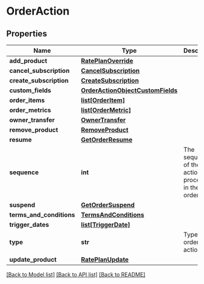 # OrderAction

## Properties
Name | Type | Description | Notes
------------ | ------------- | ------------- | -------------
**add_product** | [**RatePlanOverride**](RatePlanOverride.md) |  | [optional] 
**cancel_subscription** | [**CancelSubscription**](CancelSubscription.md) |  | [optional] 
**create_subscription** | [**CreateSubscription**](CreateSubscription.md) |  | [optional] 
**custom_fields** | [**OrderActionObjectCustomFields**](OrderActionObjectCustomFields.md) |  | [optional] 
**order_items** | [**list[OrderItem]**](OrderItem.md) |  | [optional] 
**order_metrics** | [**list[OrderMetric]**](OrderMetric.md) |  | [optional] 
**owner_transfer** | [**OwnerTransfer**](OwnerTransfer.md) |  | [optional] 
**remove_product** | [**RemoveProduct**](RemoveProduct.md) |  | [optional] 
**resume** | [**GetOrderResume**](GetOrderResume.md) |  | [optional] 
**sequence** | **int** | The sequence of the order actions processed in the order. | [optional] 
**suspend** | [**GetOrderSuspend**](GetOrderSuspend.md) |  | [optional] 
**terms_and_conditions** | [**TermsAndConditions**](TermsAndConditions.md) |  | [optional] 
**trigger_dates** | [**list[TriggerDate]**](TriggerDate.md) |  | [optional] 
**type** | **str** | Type of the order action. | [optional] 
**update_product** | [**RatePlanUpdate**](RatePlanUpdate.md) |  | [optional] 

[[Back to Model list]](../README.md#documentation-for-models) [[Back to API list]](../README.md#documentation-for-api-endpoints) [[Back to README]](../README.md)


